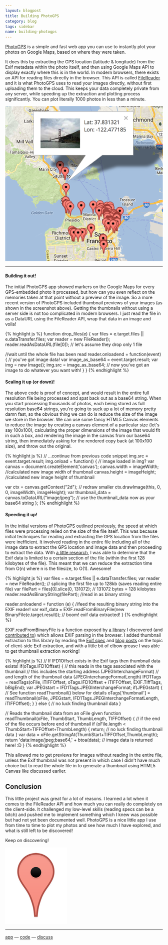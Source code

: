```yaml
---
layout: blogpost
title: Building PhotoGPS
category: blog
tags: sidebar
name: building-photogps
---
```


[PhotoGPS][app] is a simple and fast web app you can use to instantly plot your photos on Google Maps, based on where they were taken.

It does this by extracting the GPS location (latitude & longitude) from the Exif metadata within the photo itself, and then using Google Maps API to display exactly where this is in the world.<!-- truncate_here --> In modern browsers, there exists an API for reading files directly in the browser. This API is called [FileReader][api] and it is what PhotoGPS uses to read your images directly, without first uploading them to the cloud. This keeps your data completely private from any server, while speeding up the extraction and plotting process significantly. You can plot literally 1000 photos in less than a minute.

![PhotoGPS][pic]

- - -

#### Building it out!

The initial PhotoGPS app showed markers on the Google Maps for every GPS-embedded photo it processed, but how can you even reflect on the memories taken at that point without a preview of the image. So a more recent version of PhotoGPS included thumbnail previews of your images (as shown in the screenshot above). Getting the thumbnails without using a server side is not too complicated in modern browsers. I just read the file in as a DataURL using the FileReader API, wrap that data in an image and voila!

{% highlight js %}
function drop_files(e) {
  var files = e.target.files || e.dataTransfer.files;
  var reader = new FileReader();
  reader.readAsDataURL(file[0]); // let's assume they drop only 1 file

  //wait until the whole file has been read
  reader.onloadend = function(event) {
    // you've got image data!
    var image_as_base64 = event.target.result;
    var img = new Image();
    img.src = image_as_base64;
    // now you've got an image to do whatever you want with!
  }
}
{% endhighlight %}

#### Scaling it up (or down)!

The above code is proof of concept, and would result in the entire full resolution file being processed and spat back out as a base64 string. When you start processing thousands of photos, each being stored as full resolution base64 strings, you're going to suck up a lot of memory pretty damn fast, so the obvious thing we can do is reduce the size of the image we store in the browser. We can use some fancy HTML5 Canvas elements to reduce the image by creating a canvas element of a particular size (let's say 100x100), calculating the proper dimensions of the image that would fit in such a box, and rendering the image in the canvas from our base64 string, then immediately asking for the rendered copy back (at 100x100 size), and throw out the original.

{% highlight js %}
// ...continue from previous code snippet
img.src = event.target.result;
img.onload = function() { // image loaded in img?
  var canvas = document.createElement('canvas');
  canvas.width = imageWidth; //calculated new image width of thumbnail
  canvas.height = imageHeight; //calculated new image height of thumbnail

  var ctx = canvas.getContext("2d");
  // redraw smaller
  ctx.drawImage(this, 0, 0, imageWidth, imageHeight);
  var thumbnail_data = canvas.toDataURL("image/jpeg");
  // use the thumbnail_data now as your base64 string
};
{% endhighlight %}

#### Speeding it up!

In the initial versions of PhotoGPS outlined previously, the speed at which files were processing relied on the size of the file itself. This was because initial techniques for reading and extracting the GPS location from the files were inefficient. It involved reading in the entire file including all of the image data to extract the GPS location and image data and then proceeding to extract the data. With [a little research][flickrblogpost], I was able to determine that the Exif data is limited to a certain section of the file (within the first 128 kilobytes of the file). This meant that we can reduce the extraction time from O(n) where n is the filesize, to O(1). Awesome!

{% highlight js %}
var files = e.target.files || e.dataTransfer.files;
var reader = new FileReader();
// splicing the first file up to 128kb (saves reading entire file)
var filePart = files[0].slice(0, 131072); // 131072 bytes = 128 kilobytes
reader.readAsBinaryString(filePart); //read in as binary string

reader.onloadend = function (e) {
  //feed the resulting binary string into the EXIF reader!
  var exif_data = EXIF.readFromBinaryFile(new BinaryFile(e.target.result));
  // boom! exif data extracted!
}
{% endhighlight %}

EXIF.readFromBinaryFile is a function exposed by [a library][exifjsgithub] I discovered (and [contributed to][exifjshist]) which allows EXIF parsing in the browser. I added thumbnail extraction to this library by reading the [Exif spec][spec] and [blog posts][flickrblogpost] on the topic of client-side Exif extraction, and with a little bit of elbow grease I was able to get thumbnail extraction working!

{% highlight js %}
// If IFD1Offset exists in the Exif tags then thumbnail data exists!
if(oTags.IFD1Offset) {
  // this reads in the tags associated with the thumbnail
  // this includes the starting address (JPEGInterchangeFormat)
  // and length of the thumbnail data (JPEGInterchangeFormatLength)
  IFD1Tags = readTags(oFile, iTIFFOffset,
      oTags.IFD1Offset + iTIFFOffset, EXIF.TiffTags, bBigEnd);
  var JPEGstart = IFD1Tags.JPEGInterchangeFormat;
  if(JPEGstart) {
      // See function readThumbnail() below for details
      oTags['thumbnail'] = readThumbnail(oFile, JPEGstart,
          IFD1Tags.JPEGInterchangeFormatLength, iTIFFOffset);
  }
}
else {
  // no luck finding thumbnail data
}

// Reads the thumbnail data from an oFile given
function readThumbnail(oFile, ThumbStart, ThumbLength, TIFFOffset) {
  // if the end of the file occurs before end of thumbnail
  if (oFile.length < ThumbStart+TIFFOffset+ThumbLength) {
    return; // no luck finding thumbnail data
  }
  var data = oFile.getStringAt(ThumbStart+TIFFOffset,ThumbLength);
  return 'data:image/jpeg;base64,' + btoa(data);
  // image data is returned here! :D
}
{% endhighlight %}

This allowed me to get previews for images without reading in the entire file, unless the Exif thumbnail was not present in which case I didn't have much choice but to read the whole file in to generate a thumbnail using HTML5 Canvas like discussed earlier.

## Conclusion

This little project was great for a lot of reasons. I learned a lot when it comes to the FileReader API and how much you can really do completely on the client-side. It challenged my low-level skills (reading specs can be a bitch) and pushed me to implement something which I knew was possible but had not yet been documented well. PhotoGPS is a nice little app I use from time to time to plot my photos and see how much I have explored, and what is still left to be discovered!

Keep on discovering!

![Pin][pinpic]

- - -

[app][app] &mdash; [code][code] &mdash; [discuss][hn]

[app]: http://ryanseys.github.io/photogps/
[code]: https://github.com/ryanseys/photogps
[api]: https://developer.mozilla.org/en-US/docs/Web/API/FileReader
[dnd]: http://www.html5rocks.com/en/tutorials/dnd/basics/
[exifjs]: https://github.com/ryanseys/photogps/blob/master/js/exif.js
[exifjsgithub]: https://github.com/jseidelin/exif-js
[exifjshist]: https://github.com/ryanseys/photogps/commits/master/js/exif.js
[spec]: http://www.exif.org/Exif2-2.PDF
[flickrblogpost]: http://code.flickr.net/2012/06/01/parsing-exif-client-side-using-javascript-2/
[pic]: /img/photogps.png
[pinpic]: /img/pin.png
[hn]: https://news.ycombinator.com/item?id=6039888
